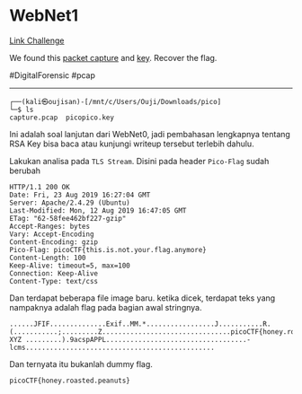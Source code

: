 # WebNet1
[Link Challenge](https://play.picoctf.org/practice/challenge/42)

We found this [packet capture](https://jupiter.challenges.picoctf.org/static/fbf98e695555a2a48fe42c9a245de376/capture.pcap) and [key](https://jupiter.challenges.picoctf.org/static/fbf98e695555a2a48fe42c9a245de376/picopico.key). Recover the flag.

#DigitalForensic #pcap 
___
```
┌──(kali㉿oujisan)-[/mnt/c/Users/Ouji/Downloads/pico]
└─$ ls
capture.pcap  picopico.key
```

Ini adalah soal lanjutan dari WebNet0, jadi pembahasan lengkapnya tentang RSA Key bisa baca atau kunjungi writeup tersebut terlebih dahulu.

Lakukan analisa pada `TLS Stream`. Disini pada header `Pico-Flag` sudah berubah
```
HTTP/1.1 200 OK
Date: Fri, 23 Aug 2019 16:27:04 GMT
Server: Apache/2.4.29 (Ubuntu)
Last-Modified: Mon, 12 Aug 2019 16:47:05 GMT
ETag: "62-58fee462bf227-gzip"
Accept-Ranges: bytes
Vary: Accept-Encoding
Content-Encoding: gzip
Pico-Flag: picoCTF{this.is.not.your.flag.anymore}
Content-Length: 100
Keep-Alive: timeout=5, max=100
Connection: Keep-Alive
Content-Type: text/css
```

Dan terdapat beberapa file image baru. ketika dicek, terdapat teks yang nampaknya adalah flag pada bagian awal stringnya.
```
......JFIF..............Exif..MM.*.................J...........R.(...........;.........Z................................picoCTF{honey.roasted.peanuts}......ICC_PROFILE.......lcms....mntrRGB XYZ .........).9acspAPPL...................................-lcms...............................................
```

Dan ternyata itu bukanlah dummy flag.
```
picoCTF{honey.roasted.peanuts}
```
